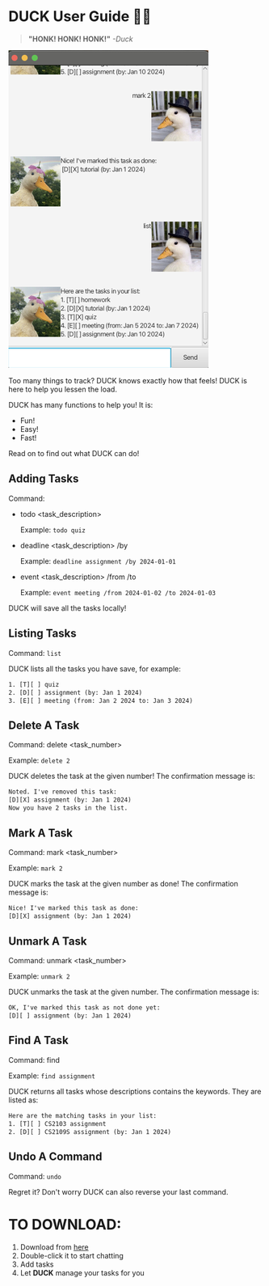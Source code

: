 # DUCK User Guide 🦆🦆
> __"HONK! HONK! HONK!"__ _-Duck_

![Product screenshot.](Ui.png)

Too many things to track? DUCK knows exactly how that feels! DUCK is here to help you lessen the load.

DUCK has many functions to help you! It is:
- Fun!
- Easy!
- Fast!

Read on to find out what DUCK can do!

## Adding Tasks

Command: 
- todo <task_description>

   Example: `todo quiz`


- deadline <task_description> /by <YYYY-MM-DD>

  Example: `deadline assignment /by 2024-01-01`


- event <task_description> /from <YYYY-MM-DD> /to <YYYY-MM-DD>

  Example: `event meeting /from 2024-01-02 /to 2024-01-03`

DUCK will save all the tasks locally!

## Listing Tasks

Command: `list`

DUCK lists all the tasks you have save, for example:

```
1. [T][ ] quiz
2. [D][ ] assignment (by: Jan 1 2024)
3. [E][ ] meeting (from: Jan 2 2024 to: Jan 3 2024)
```
## Delete A Task

Command: delete <task_number>

Example:   `delete 2`

DUCK deletes the task at the given number! The confirmation message is:
```
Noted. I've removed this task:
[D][X] assignment (by: Jan 1 2024)
Now you have 2 tasks in the list.
```

## Mark A Task

Command: mark <task_number>

Example:   `mark 2`

DUCK marks the task at the given number as done! The confirmation message is:
```
Nice! I've marked this task as done:
[D][X] assignment (by: Jan 1 2024)
```
## Unmark A Task

Command: unmark <task_number>

Example:   `unmark 2`

DUCK unmarks the task at the given number. The confirmation message is:
```
OK, I've marked this task as not done yet:
[D][ ] assignment (by: Jan 1 2024)
```
## Find A Task

Command: find <keyword>

Example:   `find assignment`

DUCK returns all tasks whose descriptions contains the keywords. They are listed as:
```
Here are the matching tasks in your list:
1. [T][ ] CS2103 assignment
2. [D][ ] CS2109S assignment (by: Jan 1 2024)
```

## Undo A Command

Command: `undo`

Regret it? Don't worry DUCK can also reverse your last command.


# TO DOWNLOAD:
1. Download from [here](https://github.com/althea28/ip)
2. Double-click it to start chatting
3. Add tasks
4. Let **DUCK** manage your tasks for you